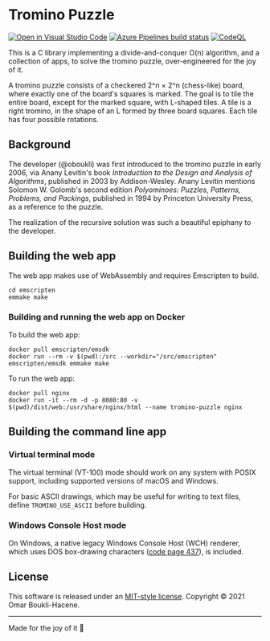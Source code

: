 # Tromino Puzzle

[![Open in Visual Studio Code](https://open.vscode.dev/badges/open-in-vscode.svg)](https://open.vscode.dev/oboukli/tromino-puzzle)
[![Azure Pipelines build status](https://dev.azure.com/omarboukli/tromino-puzzle/_apis/build/status/oboukli.tromino-puzzle?branchName=development)](https://dev.azure.com/omarboukli/tromino-puzzle/_build/latest?definitionId=2&branchName=development)
[![CodeQL](https://github.com/oboukli/tromino-puzzle/actions/workflows/codeql-analysis.yml/badge.svg?branch=development)](https://github.com/oboukli/tromino-puzzle/actions/workflows/codeql-analysis.yml?query=branch%3Adevelopment)

This is a C library implementing a divide-and-conquer O(n) algorithm, and a collection of apps, to solve the tromino puzzle, over-engineered for the joy of it.

A tromino puzzle consists of a checkered 2^n × 2^n (chess-like) board, where exactly one of the board's squares is marked. The goal is to tile the entire board, except for the marked square, with L-shaped tiles. A tile is a right tromino, in the shape of an L formed by three board squares. Each tile has four possible rotations.

## Background

The developer (@oboukli) was first introduced to the tromino puzzle in early 2006, via Anany Levitin's book _Introduction to the Design and Analysis of Algorithms_, published in 2003 by Addison-Wesley. Anany Levitin mentions Solomon W. Golomb's second edition _Polyominoes: Puzzles, Patterns, Problems, and Packings_, published in 1994 by Princeton University Press, as a reference to the puzzle.

The realization of the recursive solution was such a beautiful epiphany to the developer.

## Building the web app

The web app makes use of WebAssembly and requires Emscripten to build.

```shell
cd emscripten
emmake make
```

### Building and running the web app on Docker

To build the web app:

```shell
docker pull emscripten/emsdk
docker run --rm -v $(pwd):/src --workdir="/src/emscripten" emscripten/emsdk emmake make
```

To run the web app:

```shell
docker pull nginx
docker run -it --rm -d -p 8080:80 -v $(pwd)/dist/web:/usr/share/nginx/html --name tromino-puzzle nginx
```

## Building the command line app

### Virtual terminal mode

The virtual terminal (VT-100) mode should work on any system with POSIX support, including supported versions of macOS and Windows.

For basic ASCII drawings, which may be useful for writing to text files, define `TROMINO_USE_ASCII` before building.

### Windows Console Host mode

On Windows, a native legacy Windows Console Host (WCH) renderer, which uses DOS box-drawing characters ([code page 437](https://en.wikipedia.org/wiki/Code_page_437)), is included.

## License

This software is released under an [MIT-style license](LICENSE). Copyright © 2021 Omar Boukli-Hacene.

---

Made for the joy of it 🐳
